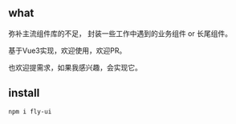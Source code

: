 ## what

弥补主流组件库的不足，
封装一些工作中遇到的业务组件 or 长尾组件。

基于Vue3实现，欢迎使用，欢迎PR。

也欢迎提需求，如果我感兴趣，会实现它。

## install

```html
npm i fly-ui
```
